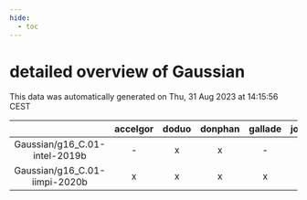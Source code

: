 ```yaml
---
hide:
  - toc
---
```


detailed overview of Gaussian
=============================


This data was automatically generated on Thu, 31 Aug 2023 at 14:15:56 CEST  

| |accelgor|doduo|donphan|gallade|joltik|skitty|swalot|victini|
| :---: | :---: | :---: | :---: | :---: | :---: | :---: | :---: | :---: |
|Gaussian/g16_C.01-intel-2019b|-|x|x|-|x|x|x|x|
|Gaussian/g16_C.01-iimpi-2020b|x|x|x|x|x|x|x|x|
